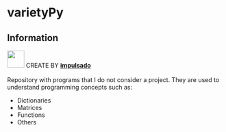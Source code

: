 # varietyPy
## Information
<img width="40" src="https://user-images.githubusercontent.com/72570835/160851125-da20806b-a367-4e2c-8253-bdd620191ac5.jpg"/> CREATE BY [**impulsado**](https://www.instagram.com/impulsado/)
<br/>
<br/>
Repository with programs that I do not consider a project.
They are used to understand programming concepts such as: 
- Dictionaries
- Matrices
- Functions
- Others
